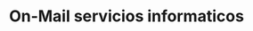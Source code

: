 ---
title: "On-Mail servicios informaticos"
url: /albatera/on-mail-servicios-informaticos/
shop: Computer
---